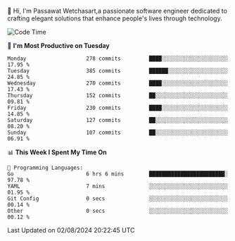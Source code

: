 
👋 Hi, I'm Passawat Wetchasart,a passionate software engineer dedicated to crafting elegant solutions that enhance people's lives through technology.


<!--START_SECTION:waka-->
![Code Time](http://img.shields.io/badge/Code%20Time-1%2C722%20hrs%2050%20mins-blue)

📅 **I'm Most Productive on Tuesday** 

```text
Monday                   278 commits         ████░░░░░░░░░░░░░░░░░░░░░   17.95 % 
Tuesday                  385 commits         ██████░░░░░░░░░░░░░░░░░░░   24.85 % 
Wednesday                270 commits         ████░░░░░░░░░░░░░░░░░░░░░   17.43 % 
Thursday                 152 commits         ██░░░░░░░░░░░░░░░░░░░░░░░   09.81 % 
Friday                   230 commits         ████░░░░░░░░░░░░░░░░░░░░░   14.85 % 
Saturday                 127 commits         ██░░░░░░░░░░░░░░░░░░░░░░░   08.20 % 
Sunday                   107 commits         ██░░░░░░░░░░░░░░░░░░░░░░░   06.91 % 
```


📊 **This Week I Spent My Time On** 

```text
💬 Programming Languages: 
Go                       6 hrs 6 mins        ████████████████████████░   97.78 % 
YAML                     7 mins              ░░░░░░░░░░░░░░░░░░░░░░░░░   01.95 % 
Git Config               0 secs              ░░░░░░░░░░░░░░░░░░░░░░░░░   00.14 % 
Other                    0 secs              ░░░░░░░░░░░░░░░░░░░░░░░░░   00.12 % 
```


 Last Updated on 02/08/2024 20:22:45 UTC
<!--END_SECTION:waka-->

<!--
**markpassawat/markpassawat** is a ✨ _special_ ✨ repository because its `README.md` (this file) appears on your GitHub profile.

Here are some ideas to get you started:

- 🔭 I’m currently working on ...
- 🌱 I’m currently learning ...
- 👯 I’m looking to collaborate on ...
- 🤔 I’m looking for help with ...
- 💬 Ask me about ...
- 📫 How to reach me: ...
- 😄 Pronouns: He/Him
- ⚡ Fun fact: ...
-->
